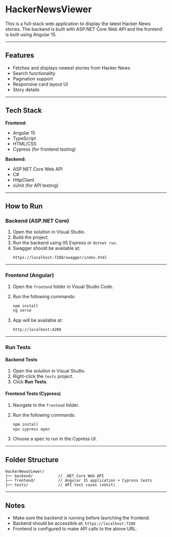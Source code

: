 # HackerNewsViewer

This is a full-stack web application to display the latest Hacker News stories. The backend is built with ASP.NET Core Web API and the frontend is built using Angular 15.

---

## Features

- Fetches and displays newest stories from Hacker News
- Search functionality
- Pagination support
- Responsive card layout UI
- Story details 

---

## Tech Stack

**Frontend:**
- Angular 15
- TypeScript
- HTML/CSS
- Cypress (for frontend testing)

**Backend:**
- ASP.NET Core Web API
- C#
- HttpClient
- xUnit (for API testing)

---

## How to Run

### Backend (ASP.NET Core)

1. Open the solution in Visual Studio.
2. Build the project.
3. Run the backend using IIS Express or `dotnet run`.
4. Swagger should be available at:
   ```
   https://localhost:7288/swagger/index.html
   ```

---

### Frontend (Angular)

1. Open the `frontend` folder in Visual Studio Code.
2. Run the following commands:

   ```bash
   npm install
   ng serve
   ```

3. App will be available at:
   ```
   http://localhost:4200
   ```

---

### Run Tests

#### Backend Tests

1. Open the solution in Visual Studio.
2. Right-click the `tests` project.
3. Click **Run Tests**.

#### Frontend Tests (Cypress)

1. Navigate to the `frontend` folder.
2. Run the following commands:

   ```bash
   npm install
   npx cypress open
   ```

3. Choose a spec to run in the Cypress UI.

---

## Folder Structure

```
HackerNewsViewer/
├── backend/           // .NET Core Web API
├── frontend/          // Angular 15 application + Cypress tests
├── tests/             // API test cases (xUnit)
```

---

## Notes

- Make sure the backend is running before launching the frontend.
- Backend should be accessible at: `https://localhost:7288`
- Frontend is configured to make API calls to the above URL.

